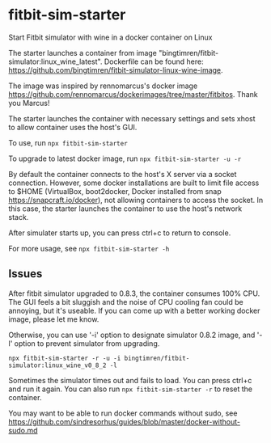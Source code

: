 # fitbit-sim-starter
Start Fitbit simulator with wine in a docker container on Linux 

The starter launches a container from image "bingtimren/fitbit-simulator:linux_wine_latest". Dockerfile can be found here: https://github.com/bingtimren/fitbit-simulator-linux-wine-image. 

The image was inspired by rennomarcus's docker image https://github.com/rennomarcus/dockerimages/tree/master/fitbitos. Thank you Marcus! 

The starter launches the container with necessary settings and sets xhost to allow container uses the host's GUI.

To use, run `npx fitbit-sim-starter`

To upgrade to latest docker image, run `npx fitbit-sim-starter -u -r`

By default the container connects to the host's X server via a socket connection. However, some docker installations are built to limit file access to $HOME (VirtualBox, boot2docker, Docker installed from snap https://snapcraft.io/docker), not allowing containers to access the socket. In this case, the starter launches the container to use the host's network stack.

After simulater starts up, you can press ctrl+c to return to console.

For more usage, see `npx fitbit-sim-starter -h`

## Issues

After fitbit simulator upgraded to 0.8.3, the container consumes 100% CPU. The GUI feels a bit sluggish and the noise of CPU cooling fan could be annoying, but it's useable. If you can come up with a better working docker image, please let me know.

Otherwise, you can use '-i' option to designate simulator 0.8.2 image, and '-l' option to prevent simulator from upgrading.

`npx fitbit-sim-starter -r -u -i bingtimren/fitbit-simulator:linux_wine_v0_8_2 -l`

Sometimes the simulator times out and fails to load. You can press ctrl+c and run it again. You can also run `npx fitbit-sim-starter -r` to reset the container.

You may want to be able to run docker commands without sudo, see https://github.com/sindresorhus/guides/blob/master/docker-without-sudo.md
